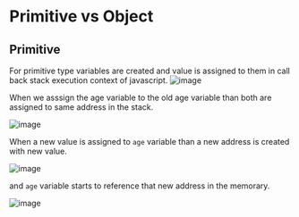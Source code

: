 # Primitive vs Object 

## Primitive
For primitive type variables are created and value is assigned to them  in call back stack execution context of javascript.
![image](https://github.com/fatimaazizz/javascript-prep/assets/66674294/05f6201c-eba2-4a8d-a24e-f7bd2d20f140)

When we asssign the age variable to the old age variable than both are assigned to same address in the stack.

![image](https://github.com/fatimaazizz/javascript-prep/assets/66674294/00208871-feb9-40e9-a14d-82ebe61727d2)

When a new value is assigned to `age`  variable than a new address is created with new value.

![image](https://github.com/fatimaazizz/javascript-prep/assets/66674294/42d2f8a8-858f-40eb-943c-821b09c54c7b)

and `age` variable starts to reference that new address in the memorary.

![image](https://github.com/fatimaazizz/javascript-prep/assets/66674294/6801c9b7-e496-4ca6-806a-47df2685b2eb)

